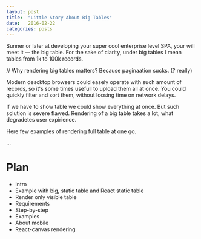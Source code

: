 ```yaml
---
layout: post
title:  "Little Story About Big Tables"
date:   2016-02-22
categories: posts
---
```


Sunner or later at developing your super cool enterprise level SPA,
your will meet it — the big table. For the sake of clarity, under big tables
I mean tables from 1k to 100k records.

// Why rendering big tables matters? Because paginaation sucks. (? really)

Modern descktop browsers could easely operate with such amount of records, so it's
some times usefull to upload them all at once. You could quickly filter and sort them,
without loosing time on network delays.

If we have to show table we could show everything at once. But such solution is
severe flawed. Rendering of a big table takes a lot, what degradetes user expirience.

Here few examples of rendering full table at one go.

...



# Plan

* Intro
* Example with big, static table and React static table
* Render only visible table
* Requirements
* Step-by-step
* Examples
* About mobile
* React-canvas rendering

<!--more-->

<div>
<!-- <iframe class="" id="" src="http://jsbin.com/gusecep/2/edit?js,output" style="border: 1px solid rgb(170, 170, 170); width: 100%; min-height: 600px; height: 38px;"></iframe> -->
</div>


